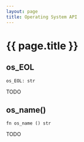 ```yaml
---
layout: page
title: Operating System API
---
```


# {{ page.title }}

## os_EOL

```
os_EOL: str
```

TODO

## os_name()

```
fn os_name () str
```

TODO
